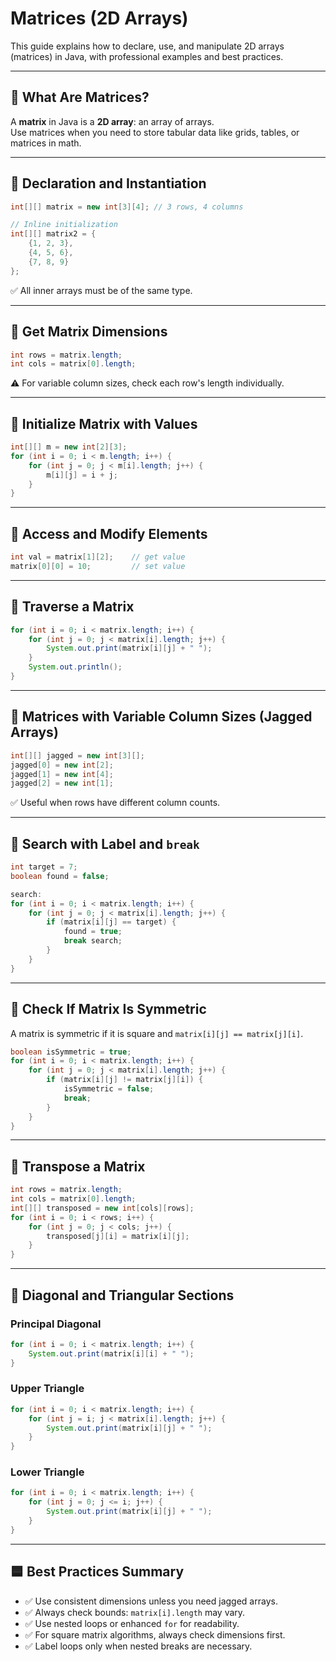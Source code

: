 # Matrices (2D Arrays)

This guide explains how to declare, use, and manipulate 2D arrays (matrices) in Java, with professional examples and best practices.

---

## 🔹 What Are Matrices?

A **matrix** in Java is a **2D array**: an array of arrays.  
Use matrices when you need to store tabular data like grids, tables, or matrices in math.

---

## 🔹 Declaration and Instantiation

```java
int[][] matrix = new int[3][4]; // 3 rows, 4 columns

// Inline initialization
int[][] matrix2 = {
    {1, 2, 3},
    {4, 5, 6},
    {7, 8, 9}
};
```

✅ All inner arrays must be of the same type.

---

## 🔹 Get Matrix Dimensions

```java
int rows = matrix.length;
int cols = matrix[0].length;
```

⚠️ For variable column sizes, check each row's length individually.

---

## 🔹 Initialize Matrix with Values

```java
int[][] m = new int[2][3];
for (int i = 0; i < m.length; i++) {
    for (int j = 0; j < m[i].length; j++) {
        m[i][j] = i + j;
    }
}
```

---

## 🔹 Access and Modify Elements

```java
int val = matrix[1][2];    // get value
matrix[0][0] = 10;         // set value
```

---

## 🔹 Traverse a Matrix

```java
for (int i = 0; i < matrix.length; i++) {
    for (int j = 0; j < matrix[i].length; j++) {
        System.out.print(matrix[i][j] + " ");
    }
    System.out.println();
}
```

---

## 🔹 Matrices with Variable Column Sizes (Jagged Arrays)

```java
int[][] jagged = new int[3][];
jagged[0] = new int[2];
jagged[1] = new int[4];
jagged[2] = new int[1];
```

✅ Useful when rows have different column counts.

---

## 🔹 Search with Label and `break`

```java
int target = 7;
boolean found = false;

search:
for (int i = 0; i < matrix.length; i++) {
    for (int j = 0; j < matrix[i].length; j++) {
        if (matrix[i][j] == target) {
            found = true;
            break search;
        }
    }
}
```

---

## 🔹 Check If Matrix Is Symmetric

A matrix is symmetric if it is square and `matrix[i][j] == matrix[j][i]`.

```java
boolean isSymmetric = true;
for (int i = 0; i < matrix.length; i++) {
    for (int j = 0; j < matrix[i].length; j++) {
        if (matrix[i][j] != matrix[j][i]) {
            isSymmetric = false;
            break;
        }
    }
}
```

---

## 🔹 Transpose a Matrix

```java
int rows = matrix.length;
int cols = matrix[0].length;
int[][] transposed = new int[cols][rows];
for (int i = 0; i < rows; i++) {
    for (int j = 0; j < cols; j++) {
        transposed[j][i] = matrix[i][j];
    }
}
```

---

## 🔹 Diagonal and Triangular Sections

### Principal Diagonal

```java
for (int i = 0; i < matrix.length; i++) {
    System.out.print(matrix[i][i] + " ");
}
```

### Upper Triangle

```java
for (int i = 0; i < matrix.length; i++) {
    for (int j = i; j < matrix[i].length; j++) {
        System.out.print(matrix[i][j] + " ");
    }
}
```

### Lower Triangle

```java
for (int i = 0; i < matrix.length; i++) {
    for (int j = 0; j <= i; j++) {
        System.out.print(matrix[i][j] + " ");
    }
}
```

---

## 🟦 Best Practices Summary

- ✅ Use consistent dimensions unless you need jagged arrays.
- ✅ Always check bounds: `matrix[i].length` may vary.
- ✅ Use nested loops or enhanced `for` for readability.
- ✅ For square matrix algorithms, always check dimensions first.
- ✅ Label loops only when nested breaks are necessary.
